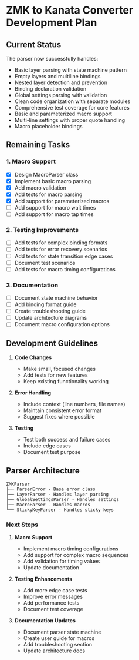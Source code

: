 # ZMK to Kanata Converter Development Plan

## Current Status

The parser now successfully handles:
- Basic layer parsing with state machine pattern
- Empty layers and multiline bindings
- Nested layer detection and prevention
- Binding declaration validation
- Global settings parsing with validation
- Clean code organization with separate modules
- Comprehensive test coverage for core features
- Basic and parameterized macro support
- Multi-line settings with proper quote handling
- Macro placeholder bindings

## Remaining Tasks

### 1. Macro Support
- [x] Design MacroParser class
- [x] Implement basic macro parsing
- [x] Add macro validation
- [x] Add tests for macro parsing
- [x] Add support for parameterized macros
- [ ] Add support for macro wait times
- [ ] Add support for macro tap times

### 2. Testing Improvements
- [ ] Add tests for complex binding formats
- [ ] Add tests for error recovery scenarios
- [ ] Add tests for state transition edge cases
- [ ] Document test scenarios
- [ ] Add tests for macro timing configurations

### 3. Documentation
- [ ] Document state machine behavior
- [ ] Add binding format guide
- [ ] Create troubleshooting guide
- [ ] Update architecture diagrams
- [ ] Document macro configuration options

## Development Guidelines

1. **Code Changes**
   - Make small, focused changes
   - Add tests for new features
   - Keep existing functionality working

2. **Error Handling**
   - Include context (line numbers, file names)
   - Maintain consistent error format
   - Suggest fixes where possible

3. **Testing**
   - Test both success and failure cases
   - Include edge cases
   - Document test purpose

## Parser Architecture

```
ZMKParser
├── ParserError - Base error class
├── LayerParser - Handles layer parsing
├── GlobalSettingsParser - Handles settings
├── MacroParser - Handles macros
└── StickyKeyParser - Handles sticky keys
```

### Next Steps

1. **Macro Support**
   - Implement macro timing configurations
   - Add support for complex macro sequences
   - Add validation for timing values
   - Update documentation

2. **Testing Enhancements**
   - Add more edge case tests
   - Improve error messages
   - Add performance tests
   - Document test coverage

3. **Documentation Updates**
   - Document parser state machine
   - Create user guide for macros
   - Add troubleshooting section
   - Update architecture docs